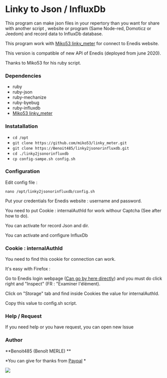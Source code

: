 # Linky to Json / InfluxDb

This program can make json files in your repertory than you want for share with another script , website or program (Same Node-red, Domoticz or Jeedom) and  record data to InfluxDb database.

This program work with [Miko53 linky_meter](https://github.com/miko53/linky_meter "Miko53 linky_meter") for connect to Enedis website.

This version is compatible of new API of Enedis (deployed from june 2020).

Thanks to Miko53 for his ruby script.

### Dependencies

* ruby
* ruby-json
* ruby-mechanize
* ruby-byebug
* ruby-influxdb
*  [Miko53 linky_meter](https://github.com/miko53/linky_meter "Miko53 linky_meter") 

### Instatallation
* `cd /opt`
* `git clone https://github.com/miko53/linky_meter.git`
* `git clone https://Benoit485/linky2jsonorinfluxdb.git`
* `cd ./linky2jsonorinfluxdb`
* `cp config-sampe.sh config.sh`

### Configuration
Edit config file :

`nano /opt/linky2jsonorinfluxdb/config.sh`

Put your credentials for Enedis website : username and password.

You need to put Cookie : internalAuthId for work withour Captcha (See after how to do).

You can activate for record Json and dir.

You can activate and configure InfluxDb

### Cookie : internalAuthId
You need to find this cookie for connection can work.

It's easy with Firefox :

Go to Enedis login webpage ([Can go by here directly](https://mon-compte.enedis.fr/auth/XUI/#login/&realm=/enedis&forward=true&spEntityID=SP-ODW-PROD&goto=%2FSSOPOST%2FmetaAlias%2Fenedis%2FproviderIDP%3FReqID%3Da2b4c0i4d7c9eaceja18ia3eg192j7%26index%3Dnull%26acsURL%3Dhttps%253A%252F%252Fapps.lincs.enedis.fr%252Fsaml%252FSSO%26spEntityID%3DSP-ODW-PROD%26binding%3Durn%253Aoasis%253Anames%253Atc%253ASAML%253A2.0%253Abindings%253AHTTP-POST&AMAuthCookie= "Enedis webpage")) and you must do click right and "Inspect" (FR : "Examiner l'élément).

Click on "Storage" tab and find inside Cookies the value for internalAuthId.

Copy this value to config.sh script.

### Help / Request

If you need help or you have request, you can open new Issue

### Author
**Benoit485 (Benoît MERLE)
**

*You can give for thanks from [Paypal](https://www.paypal.me/benoit485/5 "Paypal") 
*

![](https://static.infosplatch.fr/_/infosplatch/logo400.png)
